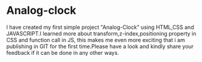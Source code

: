 # Analog-clock
I have created my first simple project "Analog-Clock" using HTML,CSS and JAVASCRIPT.I learned more about transform,z-index,positioning property in CSS and function call in JS,
this makes me even more exciting that i am publishing in GIT for the first time.Please have a look and kindly share your feedback if it can be done in any other ways.
